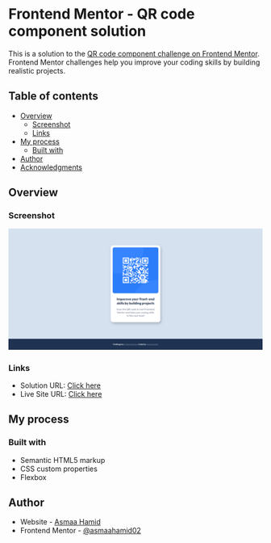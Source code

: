 # Frontend Mentor - QR code component solution

This is a solution to the [QR code component challenge on Frontend Mentor](https://www.frontendmentor.io/challenges/qr-code-component-iux_sIO_H). Frontend Mentor challenges help you improve your coding skills by building realistic projects.

## Table of contents

- [Overview](#overview)
  - [Screenshot](#screenshot)
  - [Links](#links)
- [My process](#my-process)
  - [Built with](#built-with)
- [Author](#author)
- [Acknowledgments](#acknowledgments)

## Overview

### Screenshot

![](./readme/screenshot.png)

### Links

- Solution URL: [Click here](https://github.com/asmaahamid02/qr-code-component)
- Live Site URL: [Click here](https://asmaahamid02.github.io/qr-code-component/)

## My process

### Built with

- Semantic HTML5 markup
- CSS custom properties
- Flexbox

## Author

- Website - [Asmaa Hamid](https://linktr.ee/asmaa.codes)
- Frontend Mentor - [@asmaahamid02](https://www.frontendmentor.io/profile/asmaahamid02)
